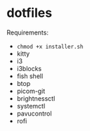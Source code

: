 # dotfiles
Requirements:
- `chmod +x installer.sh`
- kitty
- i3
- i3blocks
- fish shell
- btop
- picom-git
- brightnessctl
- systemctl
- pavucontrol
- rofi
